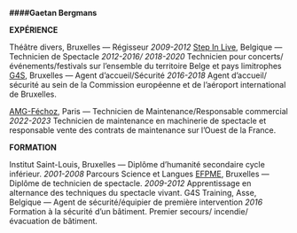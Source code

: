**####Gaetan Bergmans**

**EXPÉRIENCE**

Théâtre divers, Bruxelles — Régisseur
_2009-2012_
[Step In Live](https://stepinlive.be/fr/bienvenue), Belgique — Technicien de Spectacle
_2012-2016/ 2018-2020_
Technicien  pour  concerts/événements/festivals sur l’ensemble du territoire Belge et pays limitrophes
[G4S](https://www.g4s.com/fr-fr), Bruxelles — Agent d’accueil/Sécurité
_2016-2018_
Agent d’accueil/ sécurité au sein de la Commission européenne et de l’aéroport international de Bruxelles.

[AMG-Féchoz](https://amg-fechoz.com/), Paris — Technicien de Maintenance/Responsable commercial
_2022-2023_
Technicien de maintenance en machinerie de spectacle et responsable vente des contrats de maintenance sur l’Ouest de la France.

**FORMATION**

Institut Saint-Louis, Bruxelles — Diplôme d’humanité secondaire cycle inférieur.
_2001-2008_
Parcours Science et Langues
[EFPME](https://www.efp.be/), Bruxelles — Diplôme de technicien de spectacle.
_2009-2012_
Apprentissage en alternance des techniques du spectacle vivant.
G4S Training, Asse, Belgique — Agent de sécurité/équipier de première intervention
_2016_
Formation à la sécurité d’un bâtiment. Premier secours/ incendie/ évacuation de bâtiment.

